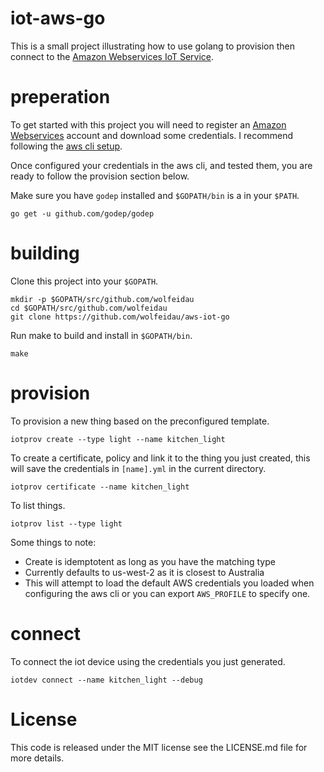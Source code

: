 # iot-aws-go

This is a small project illustrating how to use golang to provision then connect to the [Amazon Webservices IoT Service](https://aws.amazon.com/iot/).

# preperation

To get started with this project you will need to register an [Amazon Webservices](https://aws.amazon.com/) account and download some credentials. I recommend following the [aws cli setup](http://docs.aws.amazon.com/cli/latest/userguide/cli-chap-getting-set-up.html).

Once configured your credentials in the aws cli, and tested them, you are ready to follow the provision section below.

Make sure you have `godep` installed and `$GOPATH/bin` is a in your `$PATH`.

```
go get -u github.com/godep/godep
```

# building

Clone this project into your `$GOPATH`.

```
mkdir -p $GOPATH/src/github.com/wolfeidau
cd $GOPATH/src/github.com/wolfeidau
git clone https://github.com/wolfeidau/aws-iot-go
```

Run make to build and install in `$GOPATH/bin`.

```
make
```

# provision

To provision a new thing based on the preconfigured template.

```
iotprov create --type light --name kitchen_light
```

To create a certificate, policy and link it to the thing you just created, this will save the credentials in `[name].yml` in the current directory.

```
iotprov certificate --name kitchen_light
```

To list things.

```
iotprov list --type light
```

Some things to note:

* Create is idemptotent as long as you have the matching type
* Currently defaults to us-west-2 as it is closest to Australia
* This will attempt to load the default AWS credentials you loaded when configuring the aws cli or you can export `AWS_PROFILE` to specify one.

# connect

To connect the iot device using the credentials you just generated.

```
iotdev connect --name kitchen_light --debug
```

# License

This code is released under the MIT license see the LICENSE.md file for more details.
